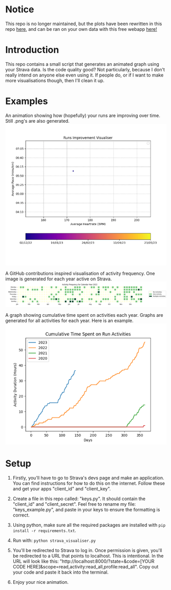 # Notice

This repo is no longer maintained, but the plots have been rewritten in this repo [here](https://github.com/JohnScolaro/active-statistics), and can be ran on your own data with this free webapp [here!](https://active-statistics.com/)

# Introduction

This repo contains a small script that generates an animated graph using your Strava data. Is the code quality good? Not particularly, because I don't really intend on anyone else even using it. If people do, or if I want to make more visualisations though, then I'll clean it up.

# Examples

An animation showing how (hopefully) your runs are improving over time. Still .png's are also generated.
![](examples/runs_average_heartrate_by_average_speed.gif)

A GitHub contributions inspired visualisation of activity frequency. One image is generated for each year active on Strava.
![](examples/github_style_activity_counter_2022.png)

A graph showing cumulative time spent on activities each year. Graphs are generated for all activities for each year. Here is an example.
![](examples/cumulative_time_spent_Run.png)

# Setup

1. Firstly, you'll have to go to Strava's devs page and make an application. You can find instructions for how to do this on the internet. Follow these and get your apps "client_id" and "client_key".

2. Create a file in this repo called: "keys.py". It should contain the "client_id" and "client_secret". Feel free to rename my file: "keys_example.py", and paste in your keys to ensure the formatting is correct.

3. Using python, make sure all the required packages are installed with `pip install -r requirements.txt`.

4. Run with: `python strava_visualiser.py`

5. You'll be redirected to Strava to log in. Once permission is given, you'll be redirected to a URL that points to localhost. This is intentional. In the URL will look like this: "http://localhost:8000/?state=&code=[YOUR CODE HERE]&scope=read,activity:read_all,profile:read_all". Copy out your code and paste it back into the terminal.

6. Enjoy your nice animation.
